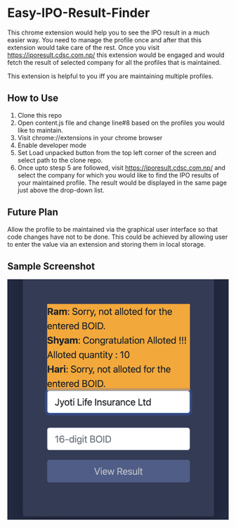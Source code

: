 # Easy-IPO-Result-Finder
 This chrome extension would help you to see the IPO result in a much easier way.
 You need to manage the profile once and after that this extension would take care of the rest.
 Once you visit https://iporesult.cdsc.com.np/ this extension would be engaged and would fetch the result of selected company for all the profiles that is maintained.
 
 This extension is helpful to you iff you are maintaining multiple profiles.

## How to Use
1. Clone this repo
2. Open content.js file and change line#8 based on the profiles you would like to maintain.
3. Visit chrome://extensions in your chrome browser
4. Enable developer mode
5. Set Load unpacked button from the top left corner of the screen and select path to the clone repo.
6. Once upto stesp 5 are followed, visit https://iporesult.cdsc.com.np/  and select the company for which you would like to find the IPO results of your maintained profile. The result would be displayed in the same page just above the drop-down list.

## Future Plan
Allow the profile to be maintained via the graphical user interface so that code changes have not to be done. This could be achieved by allowing user to enter the value via an extension and storing them in local storage.

## Sample Screenshot
![Sample Screenshot](./sample.png)
